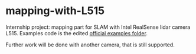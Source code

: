 # mapping-with-L515
Internship project: mapping part for SLAM with Intel RealSense lidar camera L515. Examples code is the edited [official examples folder](https://github.com/IntelRealSense/librealsense/tree/master/wrappers/python/examples/ethernet_client_server).

Further work will be done with another camera, that is still supported.
